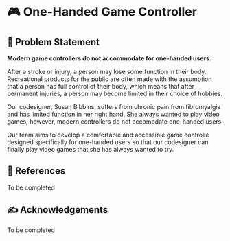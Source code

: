 # :video_game: **One-Handed Game Controller**

## :mag_right: Problem Statement
**Modern game controllers do not accommodate for one-handed users.**

After a stroke or injury, a person may lose some function in their body. Recreational products for the public are often made with the assumption that a person has full control of their body, which means that after permanent injuries, a person may become limited in their choice of hobbies.

Our codesigner, Susan Bibbins, suffers from chronic pain from fibromyalgia and has limited function in her right hand. She always wanted to play video games; however, modern controllers do not accomodate one-handed users.

Our team aims to develop a comfortable and accessible game controlle designed specifically for one-handed users so that our codesigner can finally play video games that she has always wanted to try.

## 🔗 References
To be completed

## ✍️ Acknowledgements
To be completed
